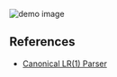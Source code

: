 ![demo image](https://github.com/ujjujjuj/interpreter/blob/master/image.jpg?raw=true)

## References
- [Canonical LR(1) Parser](https://www.cs.clemson.edu/course/cpsc827/material/LRk/LR1.pdf)